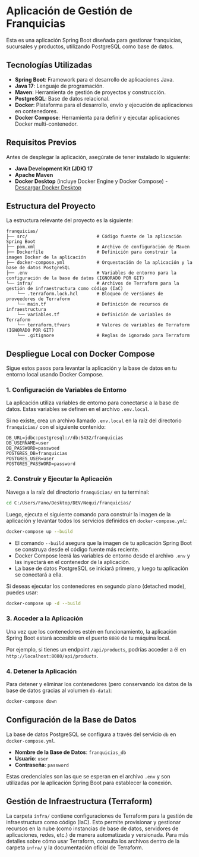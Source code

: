 # Aplicación de Gestión de Franquicias

Esta es una aplicación Spring Boot diseñada para gestionar franquicias, sucursales y productos, utilizando PostgreSQL como base de datos.

## Tecnologías Utilizadas

*   **Spring Boot**: Framework para el desarrollo de aplicaciones Java.
*   **Java 17**: Lenguaje de programación.
*   **Maven**: Herramienta de gestión de proyectos y construcción.
*   **PostgreSQL**: Base de datos relacional.
*   **Docker**: Plataforma para el desarrollo, envío y ejecución de aplicaciones en contenedores.
*   **Docker Compose**: Herramienta para definir y ejecutar aplicaciones Docker multi-contenedor.

## Requisitos Previos

Antes de desplegar la aplicación, asegúrate de tener instalado lo siguiente:

*   **Java Development Kit (JDK) 17**
*   **Apache Maven**
*   **Docker Desktop** (incluye Docker Engine y Docker Compose) - [Descargar Docker Desktop](https://www.docker.com/products/docker-desktop/)

## Estructura del Proyecto

La estructura relevante del proyecto es la siguiente:

```
franquicias/
├── src/                          # Código fuente de la aplicación Spring Boot
├── pom.xml                       # Archivo de configuración de Maven
├── Dockerfile                    # Definición para construir la imagen Docker de la aplicación
├── docker-compose.yml            # Orquestación de la aplicación y la base de datos PostgreSQL
├── .env                          # Variables de entorno para la configuración de la base de datos (IGNORADO POR GIT)
└── infra/                        # Archivos de Terraform para la gestión de infraestructura como código (IaC)
    └── .terraform.lock.hcl       # Bloqueo de versiones de proveedores de Terraform
    └── main.tf                   # Definición de recursos de infraestructura
    └── variables.tf              # Definición de variables de Terraform
    └── terraform.tfvars          # Valores de variables de Terraform (IGNORADO POR GIT)
    └── .gitignore                # Reglas de ignorado para Terraform
```

## Despliegue Local con Docker Compose

Sigue estos pasos para levantar la aplicación y la base de datos en tu entorno local usando Docker Compose.

### 1. Configuración de Variables de Entorno

La aplicación utiliza variables de entorno para conectarse a la base de datos. Estas variables se definen en el archivo `.env.local`.

Si no existe, crea un archivo llamado `.env.local` en la raíz del directorio `franquicias/` con el siguiente contenido:

```dotenv
DB_URL=jdbc:postgresql://db:5432/franquicias
DB_USERNAME=user
DB_PASSWORD=passwoed
POSTGRES_DB=franquicias
POSTGRES_USER=user
POSTGRES_PASSWORD=password
```

### 2. Construir y Ejecutar la Aplicación

Navega a la raíz del directorio `franquicias/` en tu terminal:

```bash
cd C:/Users/Fano/Desktop/DEV/Nequi/franquicias/
```

Luego, ejecuta el siguiente comando para construir la imagen de la aplicación y levantar todos los servicios definidos en `docker-compose.yml`:

```bash
docker-compose up --build
```

*   El comando `--build` asegura que la imagen de tu aplicación Spring Boot se construya desde el código fuente más reciente.
*   Docker Compose leerá las variables de entorno desde el archivo `.env` y las inyectará en el contenedor de la aplicación.
*   La base de datos PostgreSQL se iniciará primero, y luego tu aplicación se conectará a ella.

Si deseas ejecutar los contenedores en segundo plano (detached mode), puedes usar:

```bash
docker-compose up -d --build
```

### 3. Acceder a la Aplicación

Una vez que los contenedores estén en funcionamiento, la aplicación Spring Boot estará accesible en el puerto `8080` de tu máquina local.

Por ejemplo, si tienes un endpoint `/api/products`, podrías acceder a él en `http://localhost:8080/api/products`.

### 4. Detener la Aplicación

Para detener y eliminar los contenedores (pero conservando los datos de la base de datos gracias al volumen `db-data`):

```bash
docker-compose down
```

## Configuración de la Base de Datos

La base de datos PostgreSQL se configura a través del servicio `db` en `docker-compose.yml`.

*   **Nombre de la Base de Datos**: `franquicias_db`
*   **Usuario**: `user`
*   **Contraseña**: `password`

Estas credenciales son las que se esperan en el archivo `.env` y son utilizadas por la aplicación Spring Boot para establecer la conexión.

## Gestión de Infraestructura (Terraform)

La carpeta `infra/` contiene configuraciones de Terraform para la gestión de infraestructura como código (IaC). Esto permite provisionar y gestionar recursos en la nube (como instancias de base de datos, servidores de aplicaciones, redes, etc.) de manera automatizada y versionada. Para más detalles sobre cómo usar Terraform, consulta los archivos dentro de la carpeta `infra/` y la documentación oficial de Terraform.
